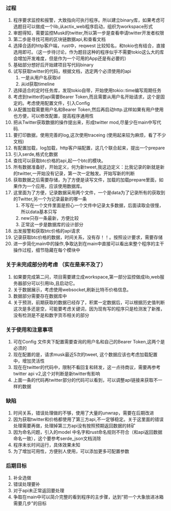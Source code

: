 ### 过程
1. 程序要求监控和报警，大致指向可执行程序。所以建立binary库，如果考虑可选题目可以做成一个lib,从actix_web程序启动，组织为workspace形式
2. 审题得知，需要监控Musk的twitter,所以第一步是查看申请twitter开发者权限
3. 第二歩是寻找可用的区块链数据api,和查看文档
4. 选择合适的http客户端，rust中，reqwest 比较知名，和tokio也有结合，直接选用即可。（这一步待讨论，作为题目这种的程序似乎不需要tokio这么大的库会增加开发难度，但是作为一个可用的App还是有必要的）
5. 基础部分想好后开始建项目写代码binary
6. 试写获取twitter的代码，根据文档，选定两个必须使用的api
   1. 一是从用户名获取id
   2. 从id获取timeline
7. 选择适合的定时任务库，发现tokio自带，开始使用tokio::time编写周期任务
8. 考虑到twitter的api需要Bearer Token,而且需要从用户名开始请求，这个是固定的。考虑使用配置文件，引入Config
9. 从配置加载需要用户名和Bearer Token,然后再启动http.这样如果有用户使用也方便，可以修改配置，提高程序通用性
10. 把从Twitter获取数据的操作提出来，形成twitter mod,尽量少在main中写代码.
11. 要打印数据，使用完善的log,这次使用traceing (使用起来较为麻烦，看了不少文档)
12. 有配置加载，log加载，http客户端配置，这几个联合起来，提出一个prepare
13. 引入serde,格式化数据
14. 查找可以获取btc价格的api,起一个btc的模块。
15. 所有数据准备好，开始定义，何为新tweet,我这边定义：比我记录的新就是新的twitter,一开始没有记录，第一次一定触发。开始写新的判断
16. 获取数据之后需要存储，为了方便是读写文件，加载的加载prepare里面，如果作为一个应用，应该使用数据库。
17. 这里面为了方便，记录数据采用两个文件，一个是data为了记录所有的获取到的Twitter,另一个为记录最新的哪一条
    1. 不写在一个文件里面是担心一个文件中记录太多数据，后面读取会很慢，所以data基本只写
    2. new只存一条最新，方便比较
    3. 正常这一步是数据库的设计部分
18. 出发报警和获取btc价格的api请求
19. 记录获取btc价格的数据，时间关系，没有存！！。按照设计要求，需要存储
20. 进一步简化main中的操作,争取达到在main中直接可以看出来整个程序的主干操作过程，细节隐藏在每个模块中

### 关于未完成部分的考虑 （实在是来不及了）
1. 如果要完成第二问，项目需要建立成workspace,第一部分监控做成lib,web服务器部分可以引用lib,且启动它。
2. 关于数据展示，考虑使用websocket,刷新比特币价格信息。
3. 数据部分需要存在数据库中
4. 关于预测，前期获取的数据已经存了，积累一定数据后，可以根据历史值判断这次是多还是空，可能要考虑关键词，因为现有写的程序只是检测发了新推，没有检测是不是和数字货币相关的部分 

### 关于使用和注意事项
1. 可在Config 文件夹下配置需要查询的用户名和自己的Bearer Token,这两个是必须的
2. 现在配置的是，请求musk最近5次的tweet, 这个数据应该也考虑加载配置中，增加灵活性
3. 现在在twitter的代码中，限制不看回复和转发，这一点待商议，需要再参考twitter api v2,这个对判断是新twitter有影响
4. 上面一条的代码再twitter部分的代码可以看到，可以调整api链接来获取不一样的数据

### 缺陷
1. 时间关系，错误处理做的不够，使用了大量的unwrap，需要在后期改进
2. 因为获取twitter和价格都使用了第三方api,不一定够稳定。关于这里面的错误处理需要再做，处理掉第三方api没有按照预期返回数据的转矿
3. 因为命名问题，引入的model 中名字和rust命名规则不符合（和api返回数据命名一致），这个要参考serde_json文档消除
4. 程序未长时间运行，具体效果未知
5. 为了增加可用性，方便别人使用，可以添加更多可配置参数

### 后期目标
1. 补全选做
2. 错误处理要补
3. 对于api未正常返回要处理
4. 争取在main中可以简介完整的看到程序的主步骤，达到“把一个大象放进冰箱需要几步”的目标
